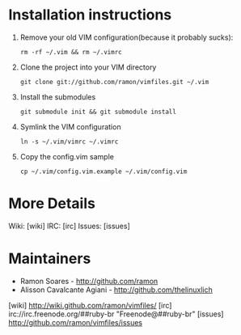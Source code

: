 # Installation instructions

1.  Remove your old VIM configuration(because it probably sucks):

        rm -rf ~/.vim && rm ~/.vimrc

2.  Clone the project into your VIM directory

        git clone git://github.com/ramon/vimfiles.git ~/.vim

3.  Install the submodules

        git submodule init && git submodule install

4.  Symlink the VIM configuration

        ln -s ~/.vim/vimrc ~/.vimrc

5.  Copy the config.vim sample

        cp ~/.vim/config.vim.example ~/.vim/config.vim


# More Details
  
  Wiki: [wiki]
  IRC: [irc]
  Issues: [issues]


# Maintainers

* Ramon Soares - http://github.com/ramon
* Alisson Cavalcante Agiani - http://github.com/thelinuxlich


[wiki] http://wiki.github.com/ramon/vimfiles/
[irc] irc://irc.freenode.org/##ruby-br "Freenode@##ruby-br"
[issues] http://github.com/ramon/vimfiles/issues
